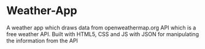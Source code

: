 # Weather-App
A weather app which draws data from openweathermap.org API which is a free weather API. Built with HTML5, CSS and JS with JSON for manipulating the information from the API
